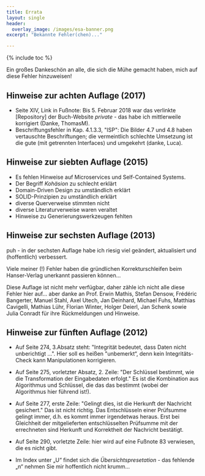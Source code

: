 ```yaml
---
title: Errata
layout: single
header:
  overlay_image: /images/esa-banner.png
excerpt: "Bekannte Fehler(chen)..."

---
```


{% include toc %}

Ein großes Dankeschön an alle, die sich die Mühe gemacht haben, mich auf diese
Fehler hinzuweisen!

## Hinweise zur achten Auflage (2017)

* Seite XIV, Link in Fußnote: Bis 5. Februar 2018 war das verlinkte [Repository]
der Buch-Website _private_ - das habe ich mittlerweile korrigiert (Danke, ThomasM).
* Beschriftungsfehler in Kap. 4.1.3.3, "ISP": Die Bilder 4.7 und 4.8 haben vertauschte Beschriftungen; die vermeintlich schlechte Umsetzung ist die gute (mit getrennten Interfaces) und umgekehrt (danke, Luca).


## Hinweise zur siebten Auflage (2015)

* Es fehlen Hinweise auf Microservices und Self-Contained Systems.
* Der Begriff _Kohäsion_ zu schlecht erklärt
* Domain-Driven Design zu umständlich erklärt
* SOLID-Prinzipien zu umständlich erklärt
* diverse Querverweise stimmten nicht
* diverse Literaturverweise waren veraltet
* Hinweise zu Generierungswerkzeugen fehlten

## Hinweise zur sechsten Auflage (2013)
puh - in der sechsten Auflage habe ich riesig viel geändert, aktualisiert und (hoffentlich) verbessert.

Viele meiner (!) Fehler haben die gründlichen Korrekturschleifen beim
Hanser-Verlag unerkannt passieren können...

Diese Auflage ist nicht mehr verfügbar, daher zähle ich nicht alle
diese Fehler hier auf... aber danke an Prof. Erwin Mathis,
Stefan Densow, Frédéric Bangerter, Manuel Stahl, Axel Utech, Jan Deinhard,
Michael Fuhs, Matthias Cavigelli, Mathias Lühr, Florian Winter,
Holger Deierl, Jan Schenk sowie Julia Conradt für ihre Rückmeldungen
und Hinweise.


## Hinweise zur fünften Auflage (2012)

* Auf Seite 274, 3.Absatz steht: "Integrität bedeutet, dass Daten nicht unberichtigt ...". Hier soll es heißen "unbemerkt“, denn kein Integritäts-Check kann Manipulationen korrigieren.
* Auf Seite 275, vorletzter Absatz, 2. Zeile: "Der Schlüssel bestimmt, wie die Transformation der Eingabedaten erfolgt." Es ist die Kombination aus Algorithmus und Schlüssel, die das das bestimmt (wobei der Algorithmus hier führend ist!).
* Auf Seite 277, erste Zeile: "Gelingt dies, ist die Herkunft der Nachricht gesichert." Das ist nicht richtig. Das Entschlüsseln einer Prüfsumme gelingt immer, d.h. es kommt immer irgendetwas heraus. Erst bei Gleichheit der mitgelieferten entschlüsselten Prüfsumme mit der errechneten sind Herkunft und Korrektheit der Nachricht bestätigt.
* Auf Seite 290, vorletzte Zeile: hier wird auf eine Fußnote 83 verwiesen, die es nicht gibt.

* Im Index unter „U“ findet sich die _Übersichtspresetation_ - das fehlende „n“ nehmen Sie mir hoffentlich nicht krumm...
